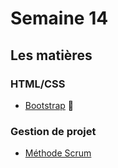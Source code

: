 # Semaine 14

## Les matières

### HTML/CSS

- [Bootstrap](css-bootstrap.md) :tada:

### Gestion de projet

- [Méthode Scrum](methode-scrum.md)
